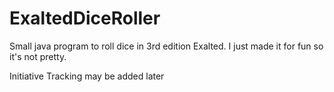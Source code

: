 # ExaltedDiceRoller
Small java program to roll dice in 3rd edition Exalted. I just made it for fun so it's not pretty. 

Initiative Tracking may be added later
